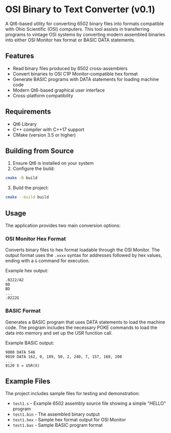 # OSI Binary to Text Converter (v0.1)

A Qt6-based utility for converting 6502 binary files into formats compatible with Ohio Scientific (OSI) computers. This tool assists in transferring programs to vintage OSI systems by converting modern assembled binaries into either OSI Monitor hex format or BASIC DATA statements.

## Features

- Read binary files produced by 6502 cross-assemblers
- Convert binaries to OSI C1P Monitor-compatible hex format
- Generate BASIC programs with DATA statements for loading machine code
- Modern Qt6-based graphical user interface
- Cross-platform compatibility

## Requirements

- Qt6 Library
- C++ compiler with C++17 support
- CMake (version 3.5 or higher)

## Building from Source

1. Ensure Qt6 is installed on your system
2. Configure the build:
```bash
cmake -B build
```
3. Build the project:
```bash
cmake --build build
```

## Usage

The application provides two main conversion options:

### OSI Monitor Hex Format
Converts binary files to hex format loadable through the OSI Monitor. The output format uses the `.xxxx` syntax for addresses followed by hex values, ending with a `G` command for execution.

Example hex output:
```
.0222/A2
00
BD
...
.0222G
```

### BASIC Format
Generates a BASIC program that uses DATA statements to load the machine code. The program includes the necessary POKE commands to load the data into memory and set up the USR function call.

Example BASIC output:
```basic
9000 DATA 546
9010 DATA 162, 0, 189, 50, 2, 240, 7, 157, 168, 208
...
9120 X = USR(X)
```

## Example Files

The project includes sample files for testing and demonstration:

- `test1.s` - Example 6502 assembly source file showing a simple "HELLO" program
- `test1.bin` - The assembled binary output
- `test1.hex` - Sample hex format output for OSI Monitor
- `test1.bas` - Sample BASIC program format
